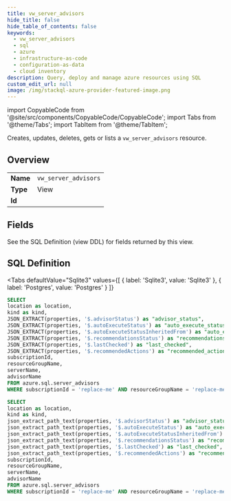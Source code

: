 ```yaml
--- 
title: vw_server_advisors
hide_title: false
hide_table_of_contents: false
keywords:
  - vw_server_advisors
  - sql
  - azure
  - infrastructure-as-code
  - configuration-as-data
  - cloud inventory
description: Query, deploy and manage azure resources using SQL
custom_edit_url: null
image: /img/stackql-azure-provider-featured-image.png
---
```


import CopyableCode from '@site/src/components/CopyableCode/CopyableCode';
import Tabs from '@theme/Tabs';
import TabItem from '@theme/TabItem';

Creates, updates, deletes, gets or lists a <code>vw_server_advisors</code> resource.

## Overview
<table><tbody>
<tr><td><b>Name</b></td><td><code>vw_server_advisors</code></td></tr>
<tr><td><b>Type</b></td><td>View</td></tr>
<tr><td><b>Id</b></td><td><CopyableCode code="azure.sql.vw_server_advisors" /></td></tr>
</tbody></table>

## Fields

See the SQL Definition (view DDL) for fields returned by this view.

## SQL Definition

<Tabs
defaultValue="Sqlite3"
values={[
{ label: 'Sqlite3', value: 'Sqlite3' },
{ label: 'Postgres', value: 'Postgres' }
]}
>
<TabItem value="Sqlite3">

```sql
SELECT
location as location,
kind as kind,
JSON_EXTRACT(properties, '$.advisorStatus') as "advisor_status",
JSON_EXTRACT(properties, '$.autoExecuteStatus') as "auto_execute_status",
JSON_EXTRACT(properties, '$.autoExecuteStatusInheritedFrom') as "auto_execute_status_inherited_from",
JSON_EXTRACT(properties, '$.recommendationsStatus') as "recommendations_status",
JSON_EXTRACT(properties, '$.lastChecked') as "last_checked",
JSON_EXTRACT(properties, '$.recommendedActions') as "recommended_actions",
subscriptionId,
resourceGroupName,
serverName,
advisorName
FROM azure.sql.server_advisors
WHERE subscriptionId = 'replace-me' AND resourceGroupName = 'replace-me' AND serverName = 'replace-me' AND advisorName = 'replace-me';
```

</TabItem>
<TabItem value="Postgres">

```sql
SELECT
location as location,
kind as kind,
json_extract_path_text(properties, '$.advisorStatus') as "advisor_status",
json_extract_path_text(properties, '$.autoExecuteStatus') as "auto_execute_status",
json_extract_path_text(properties, '$.autoExecuteStatusInheritedFrom') as "auto_execute_status_inherited_from",
json_extract_path_text(properties, '$.recommendationsStatus') as "recommendations_status",
json_extract_path_text(properties, '$.lastChecked') as "last_checked",
json_extract_path_text(properties, '$.recommendedActions') as "recommended_actions",
subscriptionId,
resourceGroupName,
serverName,
advisorName
FROM azure.sql.server_advisors
WHERE subscriptionId = 'replace-me' AND resourceGroupName = 'replace-me' AND serverName = 'replace-me' AND advisorName = 'replace-me';
```

</TabItem>
</Tabs>
